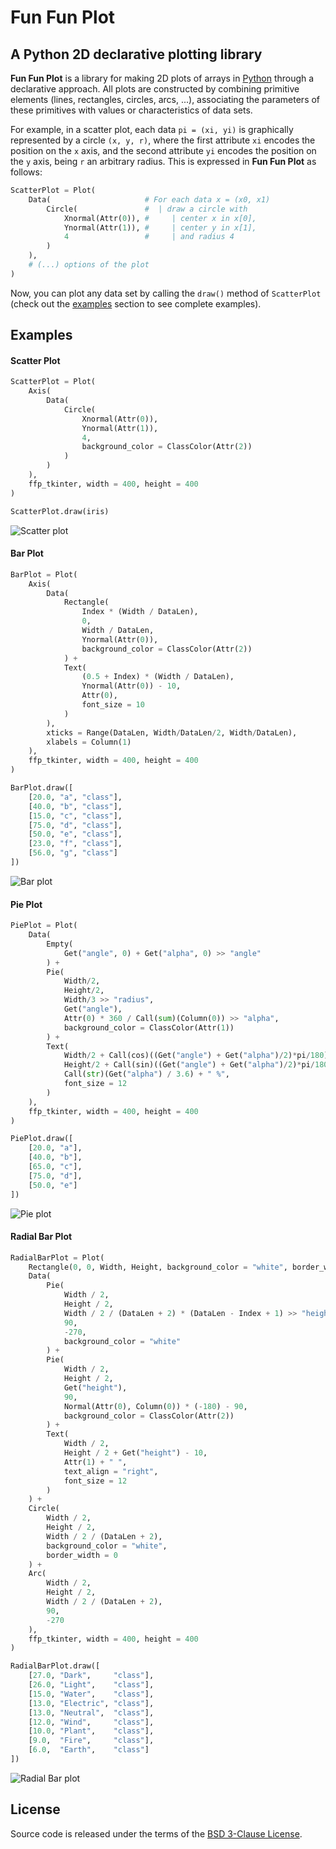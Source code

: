 # Fun Fun Plot
## A Python 2D declarative plotting library

**Fun Fun Plot** is a library for making 2D plots of arrays in [Python](https://www.python.org/) through a declarative approach. All plots are constructed by combining primitive elements (lines, rectangles, circles, arcs, ...), associating the parameters of these primitives with values or characteristics of data sets.

For example, in a scatter plot, each data `pi = (xi, yi)` is graphically represented by a circle `(x, y, r)`, where the first attribute `xi` encodes the position on the `x` axis, and the second attribute `yi` encodes the position on the `y` axis, being `r` an arbitrary radius. This is expressed in **Fun Fun Plot** as follows:

```python
ScatterPlot = Plot(
    Data(                     # For each data x = (x0, x1)
        Circle(               #  | draw a circle with
            Xnormal(Attr(0)), #     | center x in x[0],
            Ynormal(Attr(1)), #     | center y in x[1],
            4                 #     | and radius 4
        )
    ),
    # (...) options of the plot
)
```
Now, you can plot any data set by calling the `draw()` method of `ScatterPlot` (check out the [examples](#examples) section to see complete examples).

## Examples
#### Scatter Plot

```python
ScatterPlot = Plot(
    Axis(
        Data(
            Circle(
                Xnormal(Attr(0)),
                Ynormal(Attr(1)),
                4,
                background_color = ClassColor(Attr(2))
            )
        )
    ),
    ffp_tkinter, width = 400, height = 400
)
```

```python
ScatterPlot.draw(iris)
```

![Scatter plot](samples/scatter.png)


#### Bar Plot

```python
BarPlot = Plot(
    Axis(
        Data(
            Rectangle(
                Index * (Width / DataLen),
                0,
                Width / DataLen,
                Ynormal(Attr(0)),
                background_color = ClassColor(Attr(2))
            ) +
            Text(
                (0.5 + Index) * (Width / DataLen),
                Ynormal(Attr(0)) - 10,
                Attr(0),
                font_size = 10
            )
        ),
        xticks = Range(DataLen, Width/DataLen/2, Width/DataLen),
        xlabels = Column(1)
    ),
    ffp_tkinter, width = 400, height = 400
)
```

```python
BarPlot.draw([
    [20.0, "a", "class"],
    [40.0, "b", "class"],
    [15.0, "c", "class"],
    [75.0, "d", "class"],
    [50.0, "e", "class"],
    [23.0, "f", "class"],
    [56.0, "g", "class"]
])
```

![Bar plot](samples/bar.png)


#### Pie Plot

```python
PiePlot = Plot(
    Data(
        Empty(
            Get("angle", 0) + Get("alpha", 0) >> "angle"
        ) +
        Pie(
            Width/2,
            Height/2,
            Width/3 >> "radius",
            Get("angle"),
            Attr(0) * 360 / Call(sum)(Column(0)) >> "alpha",
            background_color = ClassColor(Attr(1))
        ) +
        Text(
            Width/2 + Call(cos)((Get("angle") + Get("alpha")/2)*pi/180) * Get("radius")/2,
            Height/2 + Call(sin)((Get("angle") + Get("alpha")/2)*pi/180) * Get("radius")/2,
            Call(str)(Get("alpha") / 3.6) + " %",
            font_size = 12
        )
    ),
    ffp_tkinter, width = 400, height = 400
)
```

```python
PiePlot.draw([
    [20.0, "a"],
    [40.0, "b"],
    [65.0, "c"],
    [75.0, "d"],
    [50.0, "e"]
])
```

![Pie plot](samples/pie.png)



#### Radial Bar Plot

```python
RadialBarPlot = Plot(
    Rectangle(0, 0, Width, Height, background_color = "white", border_width = 0) +
    Data(
        Pie(
            Width / 2,
            Height / 2,
            Width / 2 / (DataLen + 2) * (DataLen - Index + 1) >> "height",
            90,
            -270,
            background_color = "white"
        ) +
        Pie(
            Width / 2,
            Height / 2,
            Get("height"),
            90,
            Normal(Attr(0), Column(0)) * (-180) - 90,
            background_color = ClassColor(Attr(2))
        ) +
        Text(
            Width / 2,
            Height / 2 + Get("height") - 10,
            Attr(1) + " ",
            text_align = "right",
            font_size = 12
        )
    ) +
    Circle(
        Width / 2,
        Height / 2,
        Width / 2 / (DataLen + 2),
        background_color = "white",
        border_width = 0
    ) +
    Arc(
        Width / 2,
        Height / 2,
        Width / 2 / (DataLen + 2),
        90,
        -270
    ),
    ffp_tkinter, width = 400, height = 400
)
```

```python
RadialBarPlot.draw([
    [27.0, "Dark",     "class"],
    [26.0, "Light",    "class"],
    [15.0, "Water",    "class"],
    [13.0, "Electric", "class"],
    [13.0, "Neutral",  "class"],
    [12.0, "Wind",     "class"],
    [10.0, "Plant",    "class"],
    [9.0,  "Fire",     "class"],
    [6.0,  "Earth",    "class"]
])
```

![Radial Bar plot](samples/radialbar.png)




## License
Source code is released under the terms of the [BSD 3-Clause License](LICENSE).
